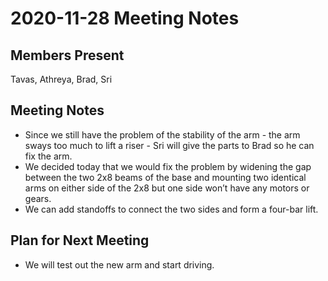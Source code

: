 # 2020-11-28 Meeting Notes

## Members Present  
Tavas, Athreya, Brad, Sri

## Meeting Notes  
- Since we still have the problem of the stability of the arm - the arm sways too much to lift a riser - Sri will give the parts to Brad so he can fix the arm.
- We decided today that we would fix the problem by widening the gap between the two 2x8 beams of the base and mounting two identical arms on either side of the 2x8 but one side won’t have any motors or gears.
- We can add standoffs to connect the two sides and form a four-bar lift.

## Plan for Next Meeting
- We will test out the new arm and start driving.

